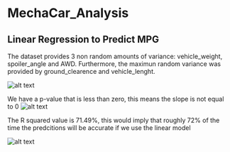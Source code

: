 # MechaCar_Analysis
## Linear Regression to Predict MPG
The dataset provides 3 non random amounts of variance: vehicle_weight, spoiler_angle and AWD. Furthermore, the maximun random variance was provided by ground_clearence and vehicle_lenght.


![alt text](https://github.com/rafaq2000/MechaCar_Analysis/blob/main/Variables.png)


We have a p-value that is less than zero, this means the slope is not equal to 0
![alt text](https://github.com/rafaq2000/MechaCar_Analysis/blob/main/P_value.png)



The R squared value is 71.49%, this would imply that roughly 72% of the time the predcitions will be accurate if we use the linear model 

![alt text](https://github.com/rafaq2000/MechaCar_Analysis/blob/main/r_squared.png)





